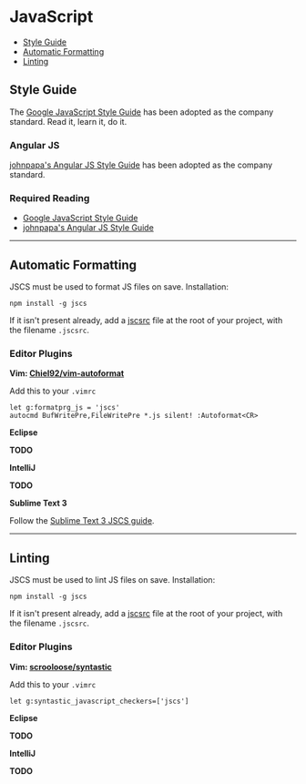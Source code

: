 # JavaScript

 - [Style Guide](#style-guide)
 - [Automatic Formatting](#automatic-formatting)
 - [Linting](#linting)

## Style Guide

The [Google JavaScript Style Guide][google-style-guide] has been adopted as the company standard. Read it, learn it, do it.

### Angular JS

[johnpapa's Angular JS Style Guide][angular-style-guide] has been adopted as the company standard.  

### Required Reading

 - [Google JavaScript Style Guide][google-style-guide]
 - [johnpapa's Angular JS Style Guide][angular-style-guide]

[google-style-guide]: http://google-styleguide.googlecode.com/svn/trunk/javascriptguide.xml
[angular-style-guide]: https://github.com/johnpapa/angular-styleguide

- - -

## Automatic Formatting

JSCS must be used to format JS files on save. Installation:

`npm install -g jscs`

If it isn't present already, add a [jscsrc][jscs-config] file at the root of your project, with the filename `.jscsrc`.

### Editor Plugins

**Vim: [Chiel92/vim-autoformat][vim-autoformat]**

Add this to your `.vimrc`

```VimL
let g:formatprg_js = 'jscs'
autocmd BufWritePre,FileWritePre *.js silent! :Autoformat<CR>
```

**Eclipse**

**TODO**

**IntelliJ**

**TODO**

**Sublime Text 3**

Follow the [Sublime Text 3 JSCS guide][sublime-text-3-jscs].

[vim-autoformat]: https://github.com/Chiel92/vim-autoformat
[sublime-text-3-jscs]: https://packagecontrol.io/packages/SublimeLinter-jscs

- - -

## Linting

JSCS must be used to lint JS files on save. Installation:

`npm install -g jscs`

If it isn't present already, add a [jscsrc][jscs-config] file at the root of your project, with the filename `.jscsrc`.

### Editor Plugins

**Vim: [scrooloose/syntastic][syntastic]**

Add this to your `.vimrc`

```VimL
let g:syntastic_javascript_checkers=['jscs']
```

**Eclipse**

**TODO**

**IntelliJ**

**TODO**

[syntastic]: https://github.com/scrooloose/syntastic
[jscs-config]: https://github.com/solnetdigital/standards-and-tooling/blob/master/javascript/config/jscs.json
